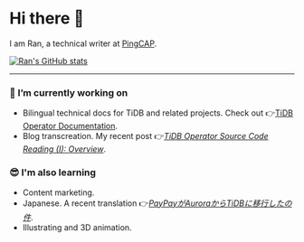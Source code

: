 # Hi there 👋

I am Ran, a technical writer at [PingCAP](https://pingcap.com/).

[![Ran's GitHub stats](https://github-readme-stats.vercel.app/api?username=ran-huang&show_icons=true&hide=stars)](https://github.com/anuraghazra/github-readme-stats)

---

### 📝 I’m currently working on

- Bilingual technical docs for TiDB and related projects. Check out 👉[TiDB Operator Documentation](https://github.com/pingcap/docs-tidb-operator).
- Blog transcreation. My recent post 👉[*TiDB Operator Source Code Reading (I): Overview*](https://pingcap.com/blog/tidb-operator-source-code-reading-1-overview).

### 😎 I'm also learning

- Content marketing.
- Japanese. A recent translation 👉[*PayPayがAuroraからTiDBに移行したの件*](https://ran-huang.github.io/2021/03/10/paypay-case-study/).
- Illustrating and 3D animation.

<!--
<div align="center">
  <a href="https://github.com/anuraghazra/github-readme-stats">
    <img alt="GitHub Stats" src="https://github-readme-stats.ran-huang.vercel.app/api?username=ran-huang&show_icons=true&count_private=true&hide=stars,issues&theme=dracula" />
  </a>
  <a href="https://github.com/anuraghazra/github-readme-stats">
      <img alt="Most Used Languages" src="https://github-readme-stats.ran-huang.vercel.app/api/top-langs/?username=ran-huang&langs-count=4&theme=dracula&layout=compact" />
  </a>
</div>
-->
